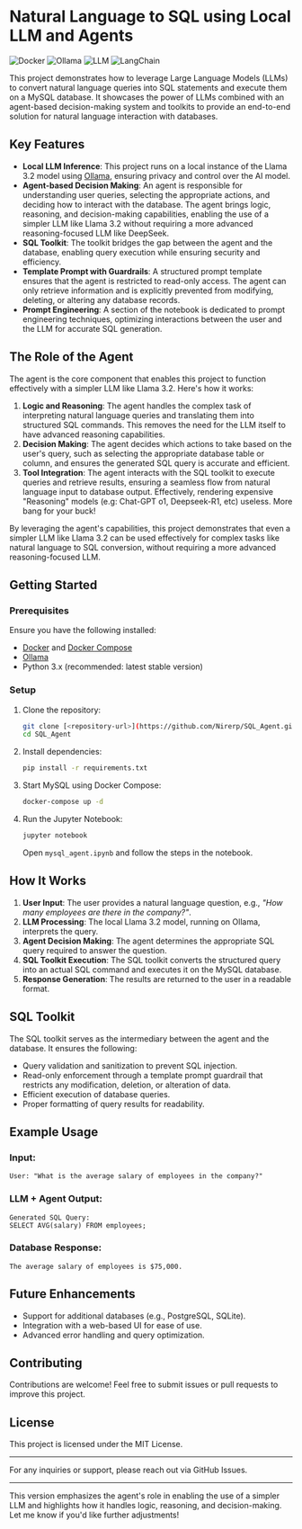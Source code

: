 # Natural Language to SQL using Local LLM and Agents

![Docker](https://img.shields.io/badge/Docker-2496ED?style=for-the-badge&logo=docker&logoColor=white) ![Ollama](https://img.shields.io/badge/Ollama-FF6F00?style=for-the-badge&logoColor=white) ![LLM](https://img.shields.io/badge/LLM-Powered-blue?style=for-the-badge) ![LangChain](https://img.shields.io/badge/LangChain-Agent-green?style=for-the-badge)

This project demonstrates how to leverage Large Language Models (LLMs) to convert natural language queries into SQL statements and execute them on a MySQL database. It showcases the power of LLMs combined with an agent-based decision-making system and toolkits to provide an end-to-end solution for natural language interaction with databases.

## Key Features

- **Local LLM Inference**: This project runs on a local instance of the Llama 3.2 model using [Ollama](https://ollama.ai/), ensuring privacy and control over the AI model.
- **Agent-based Decision Making**: An agent is responsible for understanding user queries, selecting the appropriate actions, and deciding how to interact with the database. The agent brings logic, reasoning, and decision-making capabilities, enabling the use of a simpler LLM like Llama 3.2 without requiring a more advanced reasoning-focused LLM like DeepSeek.
- **SQL Toolkit**: The toolkit bridges the gap between the agent and the database, enabling query execution while ensuring security and efficiency.
- **Template Prompt with Guardrails**: A structured prompt template ensures that the agent is restricted to read-only access. The agent can only retrieve information and is explicitly prevented from modifying, deleting, or altering any database records.
- **Prompt Engineering**: A section of the notebook is dedicated to prompt engineering techniques, optimizing interactions between the user and the LLM for accurate SQL generation.

## The Role of the Agent

The agent is the core component that enables this project to function effectively with a simpler LLM like Llama 3.2. Here's how it works:

1. **Logic and Reasoning**: The agent handles the complex task of interpreting natural language queries and translating them into structured SQL commands. This removes the need for the LLM itself to have advanced reasoning capabilities.
2. **Decision Making**: The agent decides which actions to take based on the user's query, such as selecting the appropriate database table or column, and ensures the generated SQL query is accurate and efficient.
3. **Tool Integration**: The agent interacts with the SQL toolkit to execute queries and retrieve results, ensuring a seamless flow from natural language input to database output. Effectively, rendering expensive "Reasoning" models (e.g: Chat-GPT o1, Deepseek-R1, etc) useless. More bang for your buck!

By leveraging the agent's capabilities, this project demonstrates that even a simpler LLM like Llama 3.2 can be used effectively for complex tasks like natural language to SQL conversion, without requiring a more advanced reasoning-focused LLM.

## Getting Started

### Prerequisites
Ensure you have the following installed:
- [Docker](https://www.docker.com/) and [Docker Compose](https://docs.docker.com/compose/)
- [Ollama](https://ollama.ai/)
- Python 3.x (recommended: latest stable version)

### Setup

1. Clone the repository:
   ```bash
   git clone [<repository-url>](https://github.com/Nirerp/SQL_Agent.git)
   cd SQL_Agent
   ```

2. Install dependencies:
   ```bash
   pip install -r requirements.txt
   ```

3. Start MySQL using Docker Compose:
   ```bash
   docker-compose up -d
   ```

4. Run the Jupyter Notebook:
   ```bash
   jupyter notebook
   ```
   Open `mysql_agent.ipynb` and follow the steps in the notebook.

## How It Works

1. **User Input**: The user provides a natural language question, e.g., *"How many employees are there in the company?"*.
2. **LLM Processing**: The local Llama 3.2 model, running on Ollama, interprets the query.
3. **Agent Decision Making**: The agent determines the appropriate SQL query required to answer the question.
4. **SQL Toolkit Execution**: The SQL toolkit converts the structured query into an actual SQL command and executes it on the MySQL database.
5. **Response Generation**: The results are returned to the user in a readable format.

## SQL Toolkit

The SQL toolkit serves as the intermediary between the agent and the database. It ensures the following:
- Query validation and sanitization to prevent SQL injection.
- Read-only enforcement through a template prompt guardrail that restricts any modification, deletion, or alteration of data.
- Efficient execution of database queries.
- Proper formatting of query results for readability.

## Example Usage

### Input:
```
User: "What is the average salary of employees in the company?"
```

### LLM + Agent Output:
```
Generated SQL Query:
SELECT AVG(salary) FROM employees;
```

### Database Response:
```
The average salary of employees is $75,000.
```

## Future Enhancements
- Support for additional databases (e.g., PostgreSQL, SQLite).
- Integration with a web-based UI for ease of use.
- Advanced error handling and query optimization.

## Contributing
Contributions are welcome! Feel free to submit issues or pull requests to improve this project.

## License
This project is licensed under the MIT License.

---

For any inquiries or support, please reach out via GitHub Issues.

---

This version emphasizes the agent's role in enabling the use of a simpler LLM and highlights how it handles logic, reasoning, and decision-making. Let me know if you'd like further adjustments!
